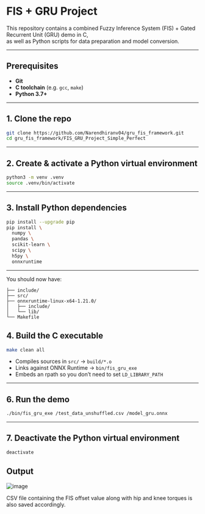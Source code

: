 # FIS + GRU Project

This repository contains a combined Fuzzy Inference System (FIS) + Gated Recurrent Unit (GRU) demo in C,  
as well as Python scripts for data preparation and model conversion.

---

## Prerequisites

- **Git**  
- **C toolchain** (e.g. `gcc`, `make`)  
- **Python 3.7+**  

---

## 1. Clone the repo

```bash
git clone https://github.com/Narendhiranv04/gru_fis_framework.git
cd gru_fis_framework/FIS_GRU_Project_Simple_Perfect
````

---

## 2. Create & activate a Python virtual environment

```bash
python3 -m venv .venv
source .venv/bin/activate
```

---

## 3. Install Python dependencies

```bash
pip install --upgrade pip
pip install \
  numpy \
  pandas \
  scikit-learn \
  scipy \
  h5py \
  onnxruntime
```

---



You should now have:

```
├── include/
├── src/
├── onnxruntime-linux-x64-1.21.0/
│   ├── include/
│   └── lib/
└── Makefile
```


## 4. Build the C executable

```bash
make clean all
```

* Compiles sources in `src/` → `build/*.o`
* Links against ONNX Runtime → `bin/fis_gru_exe`
* Embeds an rpath so you don’t need to set `LD_LIBRARY_PATH`

---

## 6. Run the demo

```bash
./bin/fis_gru_exe /test_data_unshuffled.csv /model_gru.onnx

```

---

## 7. Deactivate the Python virtual environment

```bash
deactivate
```

## Output
![image](https://github.com/user-attachments/assets/5829c4cf-3db4-4d55-b035-1bbd175af128)

CSV file containing the FIS offset value along with hip and knee torques is also saved accordingly.



